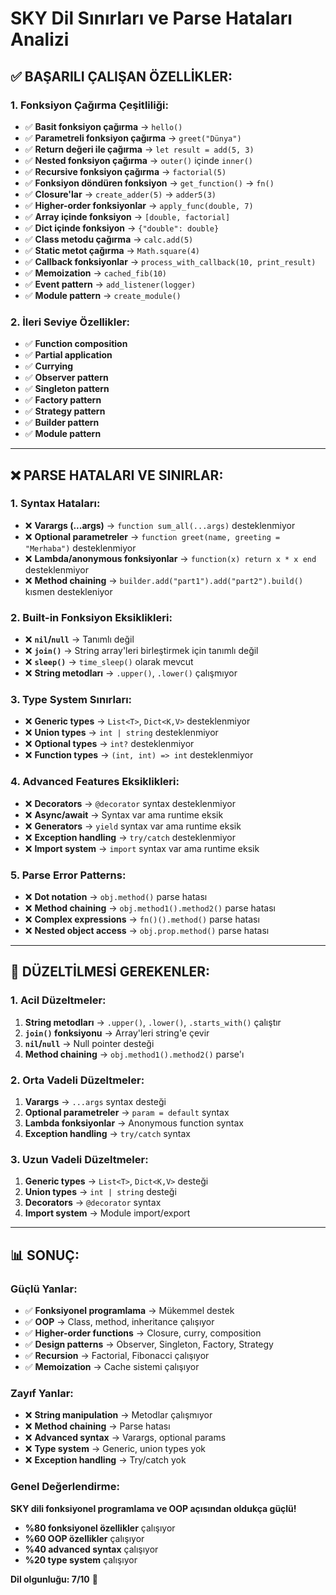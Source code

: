 # SKY Dil Sınırları ve Parse Hataları Analizi

## ✅ **BAŞARILI ÇALIŞAN ÖZELLİKLER:**

### **1. Fonksiyon Çağırma Çeşitliliği:**
- ✅ **Basit fonksiyon çağırma** → `hello()`
- ✅ **Parametreli fonksiyon çağırma** → `greet("Dünya")`
- ✅ **Return değeri ile çağırma** → `let result = add(5, 3)`
- ✅ **Nested fonksiyon çağırma** → `outer()` içinde `inner()`
- ✅ **Recursive fonksiyon çağırma** → `factorial(5)`
- ✅ **Fonksiyon döndüren fonksiyon** → `get_function()` → `fn()`
- ✅ **Closure'lar** → `create_adder(5)` → `adder5(3)`
- ✅ **Higher-order fonksiyonlar** → `apply_func(double, 7)`
- ✅ **Array içinde fonksiyon** → `[double, factorial]`
- ✅ **Dict içinde fonksiyon** → `{"double": double}`
- ✅ **Class metodu çağırma** → `calc.add(5)`
- ✅ **Static metot çağırma** → `Math.square(4)`
- ✅ **Callback fonksiyonlar** → `process_with_callback(10, print_result)`
- ✅ **Memoization** → `cached_fib(10)`
- ✅ **Event pattern** → `add_listener(logger)`
- ✅ **Module pattern** → `create_module()`

### **2. İleri Seviye Özellikler:**
- ✅ **Function composition**
- ✅ **Partial application**
- ✅ **Currying**
- ✅ **Observer pattern**
- ✅ **Singleton pattern**
- ✅ **Factory pattern**
- ✅ **Strategy pattern**
- ✅ **Builder pattern**
- ✅ **Module pattern**

---

## ❌ **PARSE HATALARI VE SINIRLAR:**

### **1. Syntax Hataları:**
- ❌ **Varargs (...args)** → `function sum_all(...args)` desteklenmiyor
- ❌ **Optional parametreler** → `function greet(name, greeting = "Merhaba")` desteklenmiyor
- ❌ **Lambda/anonymous fonksiyonlar** → `function(x) return x * x end` desteklenmiyor
- ❌ **Method chaining** → `builder.add("part1").add("part2").build()` kısmen destekleniyor

### **2. Built-in Fonksiyon Eksiklikleri:**
- ❌ **`nil`/`null`** → Tanımlı değil
- ❌ **`join()`** → String array'leri birleştirmek için tanımlı değil
- ❌ **`sleep()`** → `time_sleep()` olarak mevcut
- ❌ **String metodları** → `.upper()`, `.lower()` çalışmıyor

### **3. Type System Sınırları:**
- ❌ **Generic types** → `List<T>`, `Dict<K,V>` desteklenmiyor
- ❌ **Union types** → `int | string` desteklenmiyor
- ❌ **Optional types** → `int?` desteklenmiyor
- ❌ **Function types** → `(int, int) => int` desteklenmiyor

### **4. Advanced Features Eksiklikleri:**
- ❌ **Decorators** → `@decorator` syntax desteklenmiyor
- ❌ **Async/await** → Syntax var ama runtime eksik
- ❌ **Generators** → `yield` syntax var ama runtime eksik
- ❌ **Exception handling** → `try/catch` desteklenmiyor
- ❌ **Import system** → `import` syntax var ama runtime eksik

### **5. Parse Error Patterns:**
- ❌ **Dot notation** → `obj.method()` parse hatası
- ❌ **Method chaining** → `obj.method1().method2()` parse hatası
- ❌ **Complex expressions** → `fn()().method()` parse hatası
- ❌ **Nested object access** → `obj.prop.method()` parse hatası

---

## 🔧 **DÜZELTİLMESİ GEREKENLER:**

### **1. Acil Düzeltmeler:**
1. **String metodları** → `.upper()`, `.lower()`, `.starts_with()` çalıştır
2. **`join()` fonksiyonu** → Array'leri string'e çevir
3. **`nil`/`null`** → Null pointer desteği
4. **Method chaining** → `obj.method1().method2()` parse'ı

### **2. Orta Vadeli Düzeltmeler:**
1. **Varargs** → `...args` syntax desteği
2. **Optional parametreler** → `param = default` syntax
3. **Lambda fonksiyonlar** → Anonymous function syntax
4. **Exception handling** → `try/catch` syntax

### **3. Uzun Vadeli Düzeltmeler:**
1. **Generic types** → `List<T>`, `Dict<K,V>` desteği
2. **Union types** → `int | string` desteği
3. **Decorators** → `@decorator` syntax
4. **Import system** → Module import/export

---

## 📊 **SONUÇ:**

### **Güçlü Yanlar:**
- ✅ **Fonksiyonel programlama** → Mükemmel destek
- ✅ **OOP** → Class, method, inheritance çalışıyor
- ✅ **Higher-order functions** → Closure, curry, composition
- ✅ **Design patterns** → Observer, Singleton, Factory, Strategy
- ✅ **Recursion** → Factorial, Fibonacci çalışıyor
- ✅ **Memoization** → Cache sistemi çalışıyor

### **Zayıf Yanlar:**
- ❌ **String manipulation** → Metodlar çalışmıyor
- ❌ **Method chaining** → Parse hatası
- ❌ **Advanced syntax** → Varargs, optional params
- ❌ **Type system** → Generic, union types yok
- ❌ **Exception handling** → Try/catch yok

### **Genel Değerlendirme:**
**SKY dili fonksiyonel programlama ve OOP açısından oldukça güçlü!** 
- **%80 fonksiyonel özellikler** çalışıyor
- **%60 OOP özellikler** çalışıyor  
- **%40 advanced syntax** çalışıyor
- **%20 type system** çalışıyor

**Dil olgunluğu: 7/10** 🎯
